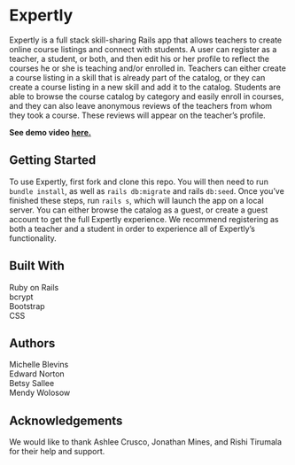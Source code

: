 # Expertly

Expertly is a full stack skill-sharing Rails app that allows teachers to create online course listings and connect with students. A user can register as a teacher, a student, or both, and then edit his or her profile to reflect the courses he or she is teaching and/or enrolled in. Teachers can either create a course listing in a skill that is already part of the catalog, or they can create a course listing in a new skill and add it to the catalog. Students are able to browse the course catalog by category and easily enroll in courses, and they can also leave anonymous reviews of the teachers from whom they took a course. These reviews will appear on the teacher’s profile.

**See demo video [here.](https://www.youtube.com/watch?v=-mbL9IkHyI0&feature=youtu.be)**

## Getting Started

To use Expertly, first fork and clone this repo. You will then need to run `bundle install`, as well as `rails db:migrate` and rails `db:seed`. Once you’ve finished these steps, run `rails s`, which will launch the app on a local server. You can either browse the catalog as a guest, or create a guest account to get the full Expertly experience. We recommend registering as both a teacher and a student in order to experience all of Expertly’s functionality.

## Built With

Ruby on Rails  
bcrypt  
Bootstrap  
CSS  

## Authors

Michelle Blevins  
Edward Norton  
Betsy Sallee  
Mendy Wolosow  

## Acknowledgements

We would like to thank Ashlee Crusco, Jonathan Mines, and Rishi Tirumala for their help and support.

